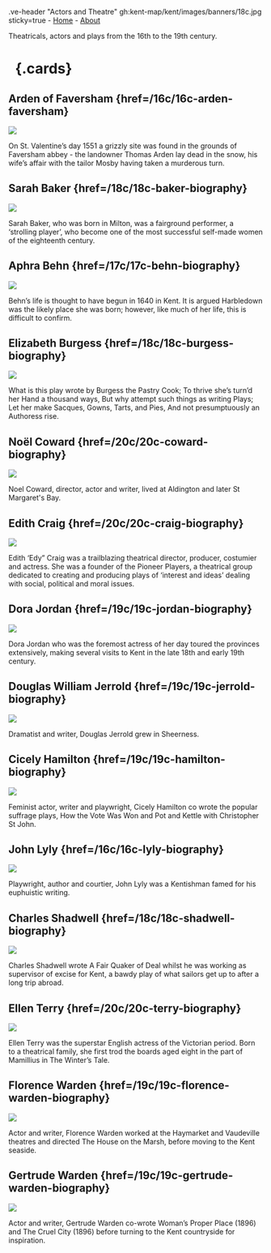 .ve-header "Actors and Theatre" gh:kent-map/kent/images/banners/18c.jpg sticky=true
    - [Home](/)
    - [About](/about)

Theatricals, actors and plays from the 16th to the 19th century.

# &nbsp; {.cards}

## Arden of Faversham {href=/16c/16c-arden-faversham}

![](https://iiif.juncture-digital.org/thumbnail?url=https://upload.wikimedia.org/wikipedia/commons/3/38/Arden%27s_House%2C_Faversham.JPG)

On St. Valentine’s day 1551 a grizzly site was found in the grounds of Faversham abbey - the landowner Thomas Arden lay dead in the snow, his wife’s affair with the tailor Mosby having taken a murderous turn.

## Sarah Baker {href=/18c/18c-baker-biography}

![](https://iiif.juncture-digital.org/thumbnail?url=https://stor.artstor.org/stor/4b1bcc91-3a8d-416b-a3bc-522c47582a6d)

Sarah Baker, who was born in Milton, was a fairground performer, a ‘strolling player’, who become one of the most successful self-made women of the eighteenth century.

## Aphra Behn {href=/17c/17c-behn-biography}

![](https://iiif.juncture-digital.org/thumbnail?url=https://stor.artstor.org/stor/313c325c-0895-46de-bd40-f44b75667178)

Behn’s life is thought to have begun in 1640 in Kent. It is argued Harbledown was the likely place she was born; however, like much of her life, this is difficult to confirm.

## Elizabeth Burgess {href=/18c/18c-burgess-biography}

![](https://iiif.juncture-digital.org/thumbnail?url=https://stor.artstor.org/stor/113d965a-9e47-4ad3-8c46-ea1a91002f41)

What is this play wrote by Burgess the Pastry Cook; To thrive she’s turn’d her Hand a thousand ways, But why attempt such things as writing Plays; Let her make Sacques, Gowns, Tarts, and Pies, And not presumptuously an Authoress rise.

## Noël Coward {href=/20c/20c-coward-biography}

![](https://iiif.juncture-digital.org/thumbnail?url=https://stor.artstor.org/stor/ead09451-6033-4e22-9f91-5735da98942d)

Noel Coward, director, actor and writer, lived at Aldington and later St Margaret's Bay.

## Edith Craig {href=/20c/20c-craig-biography}

![](https://iiif.juncture-digital.org/thumbnail?url=https://upload.wikimedia.org/wikipedia/commons/3/3f/Smallhythe_Place%2C_Kent_2.jpg)

Edith ‘Edy” Craig was a trailblazing theatrical director, producer, costumier and actress. She was a founder of the Pioneer Players, a theatrical group dedicated to creating and producing plays of ‘interest and ideas’ dealing with social, political and moral issues.

## Dora Jordan {href=/19c/19c-jordan-biography}

![](https://iiif.juncture-digital.org/thumbnail?url=https://stor.artstor.org/stor/fa1d847b-8066-4bd1-9c12-a691efdb2b3e)

Dora Jordan who was the foremost actress of her day toured the provinces extensively, making several visits to Kent in the late 18th and early 19th century.

## Douglas William Jerrold {href=/19c/19c-jerrold-biography}

![](https://iiif.juncture-digital.org/thumbnail?url=https://stor.artstor.org/stor/0d4f592c-8356-414b-b38d-d9187bfd720d)

Dramatist and writer, Douglas Jerrold grew in Sheerness.

## Cicely Hamilton {href=/19c/19c-hamilton-biography}

![](https://iiif.juncture-digital.org/thumbnail?url=https://stor.artstor.org/stor/a5dc4023-53a8-4f24-b4d5-879c41fc9073)

Feminist actor, writer and playwright, Cicely Hamilton co wrote the popular suffrage plays, How the Vote Was Won and Pot and Kettle with Christopher St John.

## John Lyly {href=/16c/16c-lyly-biography}

![](https://iiif.juncture-digital.org/thumbnail?url=https://upload.wikimedia.org/wikipedia/commons/d/de/John_Lyly%27s_signature_%28from_a_letter_to_Sir_Robert_Cecil%2C_Feb._4_1602-3%3B_from_original_MS._in_Hatfield_Library%29.png)

Playwright, author and courtier, John Lyly was a Kentishman famed for his euphuistic writing.

## Charles Shadwell {href=/18c/18c-shadwell-biography}

![](https://iiif.juncture-digital.org/thumbnail?url=https://stor.artstor.org/stor/ff1d90fe-ce99-46f4-af0a-657279e644f4)

Charles Shadwell wrote A Fair Quaker of Deal whilst he was working as supervisor of excise for Kent, a bawdy play of what sailors get up to after a long trip abroad.

## Ellen Terry {href=/20c/20c-terry-biography}

![](https://iiif.juncture-digital.org/thumbnail?url=https://stor.artstor.org/stor/8106c5f4-37f3-4526-afe4-5fd40ef48d05)

Ellen Terry was the superstar English actress of the Victorian period. Born to a theatrical family, she first trod the boards aged eight in the part of Mamillius in The Winter’s Tale. 

## Florence Warden {href=/19c/19c-florence-warden-biography}

![](https://iiif.juncture-digital.org/thumbnail?url=https://stor.artstor.org/stor/47ed345c-3d26-4e7f-a46e-3bdc267e68f4)

Actor and writer, Florence Warden worked at the Haymarket and Vaudeville theatres and directed The House on the Marsh, before moving to the Kent seaside.

## Gertrude Warden {href=/19c/19c-gertrude-warden-biography}

![](https://iiif.juncture-digital.org/thumbnail?url=https://upload.wikimedia.org/wikipedia/commons/5/57/St_Stephen%2C_Lympne_1.JPG)

Actor and writer, Gertrude Warden co-wrote  Woman’s Proper Place (1896) and The Cruel City (1896) before turning to the Kent countryside for inspiration. 
